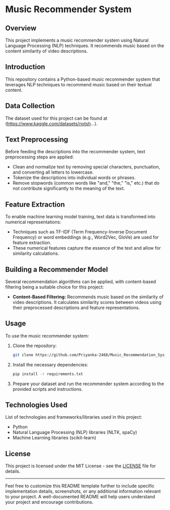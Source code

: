 

# Music Recommender System 



## Overview

This project implements a music recommender system  using Natural Language Processing (NLP) techniques. It recommends music based on the content similarity of video descriptions.


## Introduction

This repository contains a Python-based music recommender system that leverages NLP techniques to recommend music based on their textual content.

## Data Collection

The dataset used for this project can be found at (https://www.kaggle.com/datasets/notsh...). 

## Text Preprocessing

Before feeding the descriptions into the recommender system, text preprocessing steps are applied:

- Clean and normalize text by removing special characters, punctuation, and converting all letters to lowercase.
- Tokenize the descriptions into individual words or phrases.
- Remove stopwords (common words like "and," "the," "is," etc.) that do not contribute significantly to the meaning of the text.

## Feature Extraction

To enable machine learning model training, text data is transformed into numerical representations:

- Techniques such as TF-IDF (Term Frequency-Inverse Document Frequency) or word embeddings (e.g., Word2Vec, GloVe) are used for feature extraction.
- These numerical features capture the essence of the text and allow for similarity calculations.

## Building a Recommender Model

Several recommendation algorithms can be applied, with content-based filtering being a suitable choice for this project:

- **Content-Based Filtering:** Recommends music based on the similarity of video descriptions. It calculates similarity scores between videos using their preprocessed descriptions and feature representations.
  
## Usage

To use the music recommender system:

1. Clone the repository:

   ```bash
   git clone https://github.com/Priyanka-2468/Music_Recommendation_System.git
   ```

2. Install the necessary dependencies:

   ```bash
   pip install -r requirements.txt
   ```

3. Prepare your dataset and run the recommender system according to the provided scripts and instructions.

## Technologies Used

List of technologies and frameworks/libraries used in this project:

- Python
- Natural Language Processing (NLP) libraries (NLTK, spaCy)
- Machine Learning libraries (scikit-learn)






## License

This project is licensed under the MIT License - see the [LICENSE](LICENSE) file for details.

---

Feel free to customize this README template further to include specific implementation details, screenshots, or any additional information relevant to your project. A well-documented README will help users understand your project and encourage contributions.

